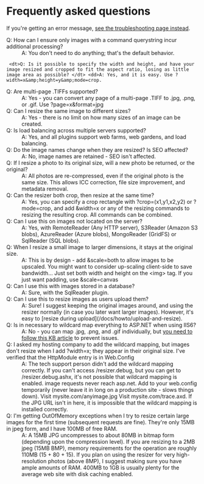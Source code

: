 # Frequently asked questions

If you're getting an error message, [see the troubleshooting page instead](/docs/troubleshoot).

<dl class="faq">

  <dt>Q: How can I ensure only images with a command querystring incur additional processing?</dt><dd>A: You don't need to do anything; that's the default behavior.</dd>
	
	 <dt>Q: Is it possible to specify the width and height, and have your image resized and cropped to fit the aspect ratio, losing as little image area as possible? </dt> <dd>A: Yes, and it is easy. Use ?width=x&amp;height=y&amp;mode=crop.


</dd> <dt>Q: Are multi-page .TIFFs supported? </dt> <dd>A: Yes - you can convert any page of a multi-page .TIFF to .jpg, .png, or .gif. Use ?page=x&amp;format=jpg

</dd> <dt>Q: Can I resize the same image to different sizes? </dt> <dd>A: Yes - there is no limit on how many sizes of an image can be created.

</dd> <dt>Q: Is load balancing across multiple servers supported? </dt> <dd>A: Yes, and all plugins support web farms, web gardens, and load balancing.

</dd> <dt>Q: Do the image names change when they are resized? Is SEO affected? </dt> <dd>A: No, image names are retained - SEO isn't affected.

</dd> <dt>Q: If I resize a photo to its original size, will a new photo be returned, or the original? </dt> <dd>A: All photos are re-compressed, even if the original photo is the same size. This allows ICC correction, file size improvement, and metadata removal.

</dd> <dt>Q: Can the resizer both crop, then resize at the same time? </dt> <dd>A: Yes, you can specify a crop rectangle with ?crop=(x1,y1,x2,y2) or ?mode=crop, and add &amp;width=x or any of the resizing commands to resizing the resulting crop.
All commands can be combined.

</dd> <dt>Q: Can I use this on images not located on the server? </dt> <dd>A: Yes, with RemoteReader (Any HTTP server), S3Reader (Amazon S3 blobs), AzureReader (Azure blobs), MongoReader (GridFS) or  SqlReader (SQL blobs).
	
</dd> <dt>Q: When I resize a small image to larger dimensions, it stays at the original size. </dt> <dd>A: This is by design - add &amp;scale=both to allow images to be upscaled. You might want to consider up-scaling client-side to save bandwidth... Just set both width and height on the &lt;img&gt; tag. If you just want padding, use &amp;scale=canvas

</dd> <dt>Q: Can I use this with images stored in a database? </dt> <dd>A: Sure, with the SqlReader plugin. 

</dd> <dt>Q: Can I use this to resize images as users upload them? </dt> <dd>A: Sure! I suggest keeping the original images around, and using the resizer normally (in case you later want larger images).
However, it's easy to [resize during upload](/docs/howto/upload-and-resize).

</dd> <dt>Q: Is in necessary to wildcard map everything to ASP.NET when using IIS6? </dt> <dd>A: No - you can map .jpg, .png, and .gif individually, but <a href="http://support.microsoft.com/Default.aspx?kbid=909641">you need to follow this KB article</a> to prevent issues.


</dd> <dt>Q: I asked my hosting company to add the wildcard mapping, but images don't resize when I add ?width=x; they appear in their original size. I've verified that the HttpModule entry is in Web.Config </dt> <dd>A: The tech support person didn't add the wildcard mapping correctly. If you can't access /resizer.debug, but you can get to /resizer.debug.ashx, it's not possible that wildcard mapping is enabled.
image requests never reach asp.net.
Add
to your web.config temporarily (never leave it in long on a production site - slows things down).
Visit mysite.com/anyimage.jpg
Visit mysite.com/trace.axd. If the JPG URL isn't in here, it is impossible that the wildcard mapping is installed correctly.

</dd> <dt>Q: I'm getting OutOfMemory exceptions when I try to resize certain large images for the first time (subsequent requests are fine). They're only 15MB in jpeg form, and I have 100MB of free RAM. </dt> <dd>A:
A 15MB JPG uncompresses to about 80MB in bitmap form (depending upon the compression level). If you are resizing to a 2MB jpeg (15MB BMP), memory requirements for the
operation are roughly 110MB (15 + 80 + 15). If you plan on using the resizer for very high-resolution photos (above 8MP), I suggest making sure you have ample amounts of RAM. 400MB to 1GB is usually plenty for the average web site with disk caching enabled.
</dd>
</dl>